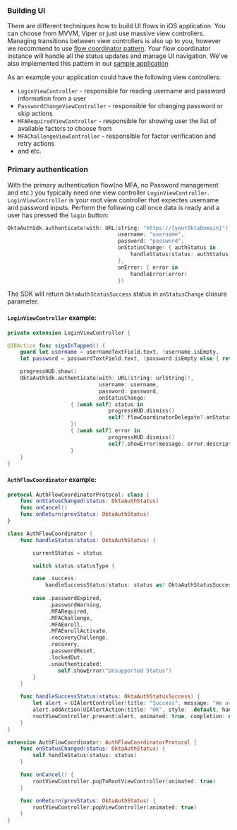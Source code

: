 ### Building UI

There are different techniques how to build UI flows in iOS application. You can choose from MVVM, Viper or just use massive view controllers. Managing transitions between view controllers is also up to you, however we recommend to use [flow coordinator pattern](https://medium.com/@dkw5877/flow-coordinators-333ed64f3dd). Your flow coordinator instance will handle all the status updates and manage UI navigation. We've also implemented this pattern in our [sample application](https://github.com/okta/samples-ios/tree/master/custom-sign-in)

As an example your application could have the following view controllers:
- `LoginViewController` - responsible for reading username and password information from a user
- `PasswordChangeViewController` - responsible for changing password or skip actions
- `MFARequiredViewController` - responsible for showing user the list of available factors to choose from
- `MFAChallengeViewController` - responsible for factor verification and retry actions
- and etc.


### Primary authentication

With the primary authentication flow(no MFA, no Password management and etc.) you typically need one view controller  `LoginViewController`.
`LoginViewController` is your root view controller that expectes username and password inputs. Perform the following call once data is ready and a user has pressed the `login` button:

```swift
OktaAuthSdk.authenticate(with: URL(string: "https://{yourOktaDomain}")!,
                                   username: "username",
                                   password: "password",
                                   onStatusChange: { authStatus in
                                       handleStatus(status: authStatus)
                                   },
                                   onError: { error in
                                       handleError(error)
                                   })
```

The SDK will return `OktaAuthStatusSuccess` status in `onStatusChange` closure parameter.


#### `LoginViewController` example:

```swift
private extension LoginViewController {

@IBAction func signInTapped() {
    guard let username = usernameTextField.text, !username.isEmpty,
    let password = passwordTextField.text, !password.isEmpty else { return }

    progressHUD.show()
    OktaAuthSdk.authenticate(with: URL(string: urlString)!,
                             username: username,
                             password: password,
                             onStatusChange:
                    { [weak self] status in
                                progressHUD.dismiss()
                                self?.flowCoordinatorDelegate?.onStatusChanged(status: status)
                    })
                    { [weak self] error in
                                progressHUD.dismiss()
                                self?.showError(message: error.description)
                    }
    }
}
```

#### `AuthFlowCoordinator` example:

```swift
protocol AuthFlowCoordinatorProtocol: class {
    func onStatusChanged(status: OktaAuthStatus)
    func onCancel()
    func onReturn(prevStatus: OktaAuthStatus)
}
```

```swift
class AuthFlowCoordinator {
    func handleStatus(status: OktaAuthStatus) {

        currentStatus = status

        switch status.statusType {

        case .success:
            handleSuccessStatus(status: status as! OktaAuthStatusSuccess)
        
        case .passwordExpired,
             .passwordWarning,
             .MFARequired,
             .MFAChallenge,
             .MFAEnroll,
             .MFAEnrollActivate,
             .recoveryChallenge,
             .recovery,
             .passwordReset,
             .lockedOut,
             .unauthenticated:
                self.showError("Unsupported Status")
        }
    }

    func handleSuccessStatus(status: OktaAuthStatusSuccess) {
        let alert = UIAlertController(title: "Success", message: "We are logged in - \(status.sessionToken!)", preferredStyle: .alert)
        alert.addAction(UIAlertAction(title: "OK", style: .default, handler: nil))
        rootViewController.present(alert, animated: true, completion: nil)
    }
}

extension AuthFlowCoordinator: AuthFlowCoordinatorProtocol {
    func onStatusChanged(status: OktaAuthStatus) {
        self.handleStatus(status: status)
    }

    func onCancel() {
        rootViewController.popToRootViewController(animated: true)
    }

    func onReturn(prevStatus: OktaAuthStatus) {
        rootViewController.popViewController(animated: true)
    }
}
```
